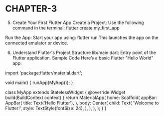 # CHAPTER-3

5. Create Your First Flutter App
Create a Project:
Use the following command in the terminal:
flutter create my_first_app

Run the App:
Start your app using:
flutter run
This launches the app on the connected emulator or device.

6. Understand Flutter's Project Structure
lib/main.dart: Entry point of the Flutter application.
Sample Code
Here’s a basic Flutter "Hello World" app:

import 'package:flutter/material.dart';

void main() {
  runApp(MyApp());
}

class MyApp extends StatelessWidget {
  @override
  Widget build(BuildContext context) {
    return MaterialApp(
      home: Scaffold(
        appBar: AppBar(
          title: Text('Hello Flutter'),
        ),
        body: Center(
          child: Text(
            'Welcome to Flutter!',
            style: TextStyle(fontSize: 24),
          ),
        ),
      ),
    );
  }
}


